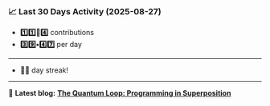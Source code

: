 <!--START_STATS-->
### 📈 Last 30 Days Activity (2025-08-27)  
- **1️⃣1️⃣🎱4️⃣** contributions  
- **3️⃣9️⃣•4️⃣7️⃣** per day
---
- **🎱🎱** day streak!
---
📝 **Latest blog:** [**The Quantum Loop: Programming in Superposition**](https://andriak.com/blog/quantum-loop)
<!--END_STATS-->
